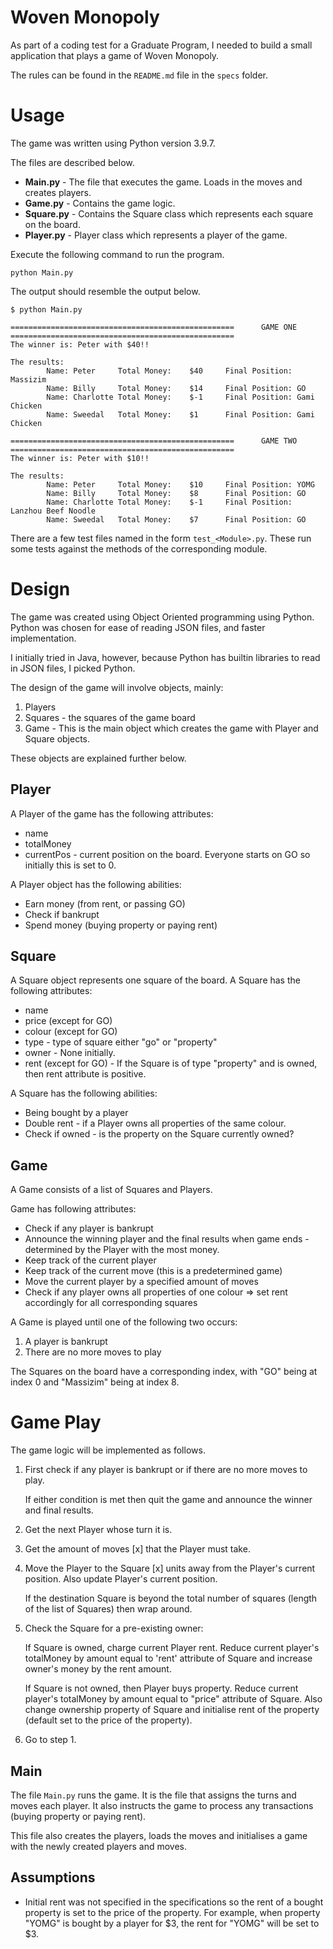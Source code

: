 # Woven Monopoly
As part of a coding test for a Graduate Program, I needed to build a small application that plays a game of Woven Monopoly.

The rules can be found in the `README.md` file in the `specs` folder.

# Usage
The game was written using Python version 3.9.7.

The files are described below.

  * **Main.py** - The file that executes the game. Loads in the moves and creates players.
  * **Game.py** - Contains the game logic.
  * **Square.py** - Contains the Square class which represents each square on the board.
  * **Player.py** - Player class which represents a player of the game.

Execute the following command to run the program.

`
python Main.py
`

The output should resemble the output below.

```
$ python Main.py 

==================================================      GAME ONE        ==================================================
The winner is: Peter with $40!!

The results:
        Name: Peter     Total Money:    $40     Final Position: Massizim
        Name: Billy     Total Money:    $14     Final Position: GO
        Name: Charlotte Total Money:    $-1     Final Position: Gami Chicken
        Name: Sweedal   Total Money:    $1      Final Position: Gami Chicken

==================================================      GAME TWO        ==================================================
The winner is: Peter with $10!!

The results:
        Name: Peter     Total Money:    $10     Final Position: YOMG
        Name: Billy     Total Money:    $8      Final Position: GO
        Name: Charlotte Total Money:    $-1     Final Position: Lanzhou Beef Noodle
        Name: Sweedal   Total Money:    $7      Final Position: GO
```

There are a few test files named in the form `test_<Module>.py`. These run some tests against the methods of the corresponding module.

# Design
The game was created using Object Oriented programming using Python. Python was chosen for ease of reading JSON files, and faster implementation.

I initially tried in Java, however, because Python has builtin libraries to read in JSON files, I picked Python.

The design of the game will involve objects, mainly:

  1. Players
  2. Squares - the squares of the game board
  3. Game - This is the main object which creates the game with Player and Square objects.

These objects are explained further below.

## Player
A Player of the game has the following attributes:

  * name
  * totalMoney
  * currentPos - current position on the board. Everyone starts on GO so initially this is set to 0.

A Player object has the following abilities:

  * Earn money (from rent, or passing GO)
  * Check if bankrupt
  * Spend money (buying property or paying rent)

## Square
A Square object represents one square of the board. A Square has the following attributes:

  * name
  * price (except for GO)
  * colour (except for GO)
  * type - type of square either "go" or "property"
  * owner - None initially.
  * rent (except for GO) - If the Square is of type "property" and is owned, then rent attribute is positive.

A Square has the following abilities:

  * Being bought by a player
  * Double rent - if a Player owns all properties of the same colour.
  * Check if owned - is the property on the Square currently owned?

## Game
A Game consists of a list of Squares and Players.

Game has following attributes:

  * Check if any player is bankrupt
  * Announce the winning player and the final results when game ends - determined by the Player with the most money.
  * Keep track of the current player
  * Keep track of the current move (this is a predetermined game)
  * Move the current player by a specified amount of moves
  * Check if any player owns all properties of one colour => set rent accordingly for all corresponding squares

A Game is played until one of the following two occurs:

  1. A player is bankrupt
  2. There are no more moves to play

The Squares on the board have a corresponding index, with "GO" being at index 0 and "Massizim" being at index 8.

# Game Play
The game logic will be implemented as follows.

1.  First check if any player is bankrupt or if there are no more moves to play.
 
    If either condition is met then quit the game and announce the winner and final results.

2.  Get the next Player whose turn it is.

3.  Get the amount of moves [x] that the Player must take.

4.  Move the Player to the Square [x] units away from the Player's current position. Also update Player's current position.

    If the destination Square is beyond the total number of squares (length of the list of Squares) then wrap around.

5. Check the Square for a pre-existing owner:

   If Square is owned, charge current Player rent. Reduce current player's totalMoney by amount equal to 'rent' attribute of Square and increase owner's money by the rent amount.

   If Square is not owned, then Player buys property. Reduce current player's totalMoney by amount equal to "price" attribute of Square. Also change ownership property of Square and initialise rent of the property (default set to the price of the property).

6. Go to step 1.

## Main
The file `Main.py` runs the game. It is the file that assigns the turns and moves each player. It also instructs the game to process any transactions (buying property or paying rent).

This file also creates the players, loads the moves and initialises a game with the newly created players and moves.

## Assumptions
  * Initial rent was not specified in the specifications so the rent of a bought property is set to the price of the property. For example, when property "YOMG" is bought by a player for $3, the rent for "YOMG" will be set to $3.
